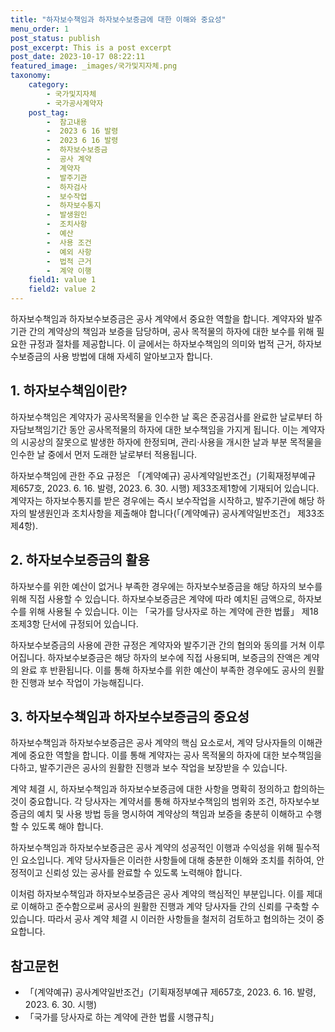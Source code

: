 ```yaml
---
title: "하자보수책임과 하자보수보증금에 대한 이해와 중요성"
menu_order: 1
post_status: publish
post_excerpt: This is a post excerpt
post_date: 2023-10-17 08:22:11
featured_image: _images/국가및지자체.png
taxonomy:
    category:
        - 국가및지자체
        - 국가공사계약자
    post_tag:
        -  참고내용
        -  2023 6 16 발령
        -  2023 6 16 발령
        -  하자보수보증금
        -  공사 계약
        -  계약자
        -  발주기관
        -  하자검사
        -  보수작업
        -  하자보수통지
        -  발생원인
        -  조치사항
        -  예산
        -  사용 조건
        -  예외 사항
        -  법적 근거
        -  계약 이행
    field1: value 1
    field2: value 2
---
```



하자보수책임과 하자보수보증금은 공사 계약에서 중요한 역할을 합니다. 계약자와 발주기관 간의 계약상의 책임과 보증을 담당하며, 공사 목적물의 하자에 대한 보수를 위해 필요한 규정과 절차를 제공합니다. 이 글에서는 하자보수책임의 의미와 법적 근거, 하자보수보증금의 사용 방법에 대해 자세히 알아보고자 합니다.

## 1. 하자보수책임이란?
하자보수책임은 계약자가 공사목적물을 인수한 날 혹은 준공검사를 완료한 날로부터 하자담보책임기간 동안 공사목적물의 하자에 대한 보수책임을 가지게 됩니다. 이는 계약자의 시공상의 잘못으로 발생한 하자에 한정되며, 관리·사용을 개시한 날과 부분 목적물을 인수한 날 중에서 먼저 도래한 날로부터 적용됩니다.

하자보수책임에 관한 주요 규정은 「(계약예규) 공사계약일반조건」(기획재정부예규 제657호, 2023. 6. 16. 발령, 2023. 6. 30. 시행) 제33조제1항에 기재되어 있습니다. 계약자는 하자보수통지를 받은 경우에는 즉시 보수작업을 시작하고, 발주기관에 해당 하자의 발생원인과 조치사항을 제출해야 합니다(「(계약예규) 공사계약일반조건」 제33조제4항).

## 2. 하자보수보증금의 활용
하자보수를 위한 예산이 없거나 부족한 경우에는 하자보수보증금을 해당 하자의 보수를 위해 직접 사용할 수 있습니다. 하자보수보증금은 계약에 따라 예치된 금액으로, 하자보수를 위해 사용될 수 있습니다. 이는 「국가를 당사자로 하는 계약에 관한 법률」 제18조제3항 단서에 규정되어 있습니다.

하자보수보증금의 사용에 관한 규정은 계약자와 발주기관 간의 협의와 동의를 거쳐 이루어집니다. 하자보수보증금은 해당 하자의 보수에 직접 사용되며, 보증금의 잔액은 계약의 완료 후 반환됩니다. 이를 통해 하자보수를 위한 예산이 부족한 경우에도 공사의 원활한 진행과 보수 작업이 가능해집니다.

## 3. 하자보수책임과 하자보수보증금의 중요성
하자보수책임과 하자보수보증금은 공사 계약의 핵심 요소로서, 계약 당사자들의 이해관계에 중요한 역할을 합니다. 이를 통해 계약자는 공사 목적물의 하자에 대한 보수책임을 다하고, 발주기관은 공사의 원활한 진행과 보수 작업을 보장받을 수 있습니다.

계약 체결 시, 하자보수책임과 하자보수보증금에 대한 사항을 명확히 정의하고 합의하는 것이 중요합니다. 각 당사자는 계약서를 통해 하자보수책임의 범위와 조건, 하자보수보증금의 예치 및 사용 방법 등을 명시하여 계약상의 책임과 보증을 충분히 이해하고 수행할 수 있도록 해야 합니다.

하자보수책임과 하자보수보증금은 공사 계약의 성공적인 이행과 수익성을 위해 필수적인 요소입니다. 계약 당사자들은 이러한 사항들에 대해 충분한 이해와 조치를 취하여, 안정적이고 신뢰성 있는 공사를 완료할 수 있도록 노력해야 합니다.

이처럼 하자보수책임과 하자보수보증금은 공사 계약의 핵심적인 부분입니다. 이를 제대로 이해하고 준수함으로써 공사의 원활한 진행과 계약 당사자들 간의 신뢰를 구축할 수 있습니다. 따라서 공사 계약 체결 시 이러한 사항들을 철저히 검토하고 협의하는 것이 중요합니다.

## 참고문헌
- 「(계약예규) 공사계약일반조건」(기획재정부예규 제657호, 2023. 6. 16. 발령, 2023. 6. 30. 시행)
- 「국가를 당사자로 하는 계약에 관한 법률 시행규칙」
